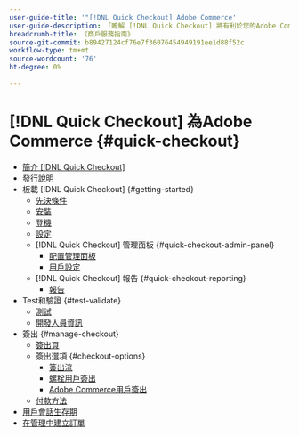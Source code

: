 ```yaml
---
user-guide-title: '"[!DNL Quick Checkout] Adobe Commerce'
user-guide-description: 「瞭解 [!DNL Quick Checkout] 將有利於您的Adobe Commerce實例以及如何成功安裝並設定擴展。」
breadcrumb-title: 《商戶服務指南》
source-git-commit: b89427124cf76e7f36076454949191ee1d88f52c
workflow-type: tm+mt
source-wordcount: '76'
ht-degree: 0%

---
```



# [!DNL Quick Checkout] 為Adobe Commerce {#quick-checkout}

- [簡介 [!DNL Quick Checkout]](overview.md)
- [發行說明](release-notes.md)
- 板載 [!DNL Quick Checkout] {#getting-started}
   - [先決條件](prerequisites.md)
   - [安裝](install.md)
   - [登機](onboarding.md)
   - [設定](settings-quick-checkout.md)
   - [!DNL Quick Checkout] 管理面板 {#quick-checkout-admin-panel}
      - [配置管理面板](admin-panel.md)
      - [用戶設定](user-roles-setup.md)
   - [!DNL Quick Checkout] 報告 {#quick-checkout-reporting}
      - [報告](reports.md)
- Test和驗證 {#test-validate}
   - [測試](testing.md)
   - [開發人員資訊](developer.md)
- 簽出 {#manage-checkout}
   - [簽出頁](checkout-page.md)
   - 簽出選項 {#checkout-options}
      - [簽出流](checkout-flow.md)
      - [螺栓用戶簽出](checkout-bolt.md)
      - [Adobe Commerce用戶簽出](checkout-adobe-commerce.md)
   - [付款方法](payment-methods.md)
- [用戶會話生存期](user-session-lifetime.md)
- [在管理中建立訂單](create-order-admin.md)
